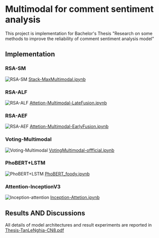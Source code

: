# Multimodal for comment sentiment analysis
This project is implementation for Bachelor's Thesis "Research on some methods to improve the reliability of comment sentiment analysis model"
## Implementation
### RSA-SM
![RSA-SM](./img/RSA-SM.png)
[Stack-MaxMultimodal.ipynb](./Stack-MaxMultimodal.ipynb) 
### RSA-ALF
![RSA-ALF](./img/RSA-ALF.png)
[Attetion-Multimodal-LateFusion.ipynb](./Attetion-Multimodal-LateFusion.ipynb)
### RSA-AEF
![RSA-AEF](./img/RSA-AEF.png)
[Attetion-Multimodal-EarlyFusion.ipynb](./Attetion-Multimodal-EarlyFusion.ipynb)
### Voting-Multimodal
![Voting-Multimodal](./img/Voting.png)
[VotingMultimodal-offficial.ipynb](./VotingMultimodal-offficial.ipynb)
### PhoBERT+LSTM
![PhoBERT+LSTM](./img/PhoBERT_LSTM.png)
[PhoBERT_foody.ipynb](./PhoBERT_foody.ipynb)
### Attention-InceptionV3
![Inception-attention](./img/Inception.png)
[Inception-Attetion.ipynb](./Inception-Attetion.ipynb)
## Results AND Discussions
All details of model architectures and result experiments are reported in [Thesis-TanLeNghia-CN8.pdf](./Thesis-TanLeNghia-CN8.pdf)

